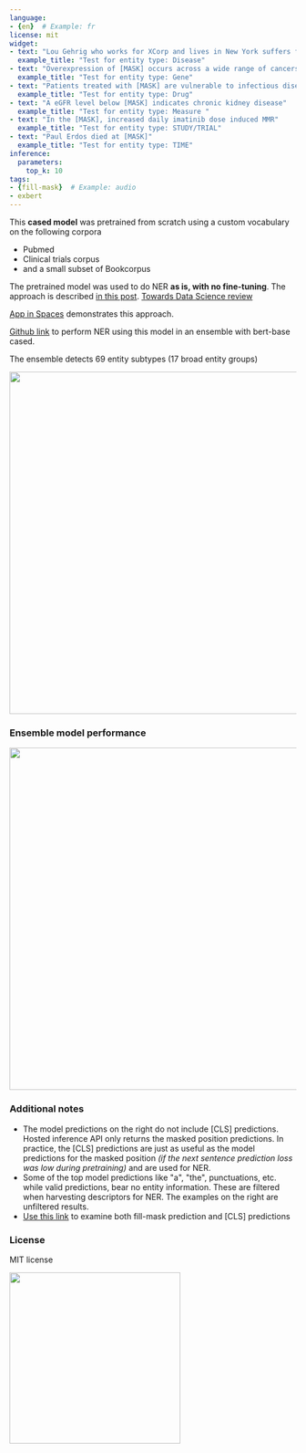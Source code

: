 ```yaml
---
language:
- {en}  # Example: fr
license: mit
widget:
- text: "Lou Gehrig who works for XCorp and lives in New York suffers from [MASK]"
  example_title: "Test for entity type: Disease"
- text: "Overexpression of [MASK] occurs across a wide range of cancers"
  example_title: "Test for entity type: Gene"
- text: "Patients treated with [MASK] are vulnerable to infectious diseases"
  example_title: "Test for entity type: Drug"
- text: "A eGFR level below [MASK] indicates chronic kidney disease"
  example_title: "Test for entity type: Measure "
- text: "In the [MASK], increased daily imatinib dose induced MMR"
  example_title: "Test for entity type: STUDY/TRIAL"
- text: "Paul Erdos died at [MASK]"
  example_title: "Test for entity type: TIME"
inference:
  parameters:
    top_k: 10
tags:
- {fill-mask}  # Example: audio
- exbert
---
```



This **cased model** was pretrained from scratch using a custom vocabulary on the following corpora
- Pubmed 
- Clinical trials corpus
- and a small subset of Bookcorpus

The pretrained model was used to do NER **as is, with no fine-tuning**. The approach is described [in this post](https://ajitrajasekharan.github.io/2021/01/02/my-first-post.html).  [Towards Data Science review](https://twitter.com/TDataScience/status/1486300137366466560?s=20) 

[App in Spaces](https://huggingface.co/spaces/ajitrajasekharan/self-supervised-ner-biomedical) demonstrates this approach.


[Github link](https://github.com/ajitrajasekharan/unsupervised_NER) to perform NER using this model in an ensemble with bert-base cased.

The ensemble detects 69 entity subtypes (17 broad entity groups)

 <img src="https://ajitrajasekharan.github.io/images/1.png" width="600">
 
### Ensemble model performance

 <img src="https://ajitrajasekharan.github.io/images/6.png" width="600">
 
### Additional notes

- The model predictions on the right do not include [CLS] predictions. Hosted inference API only returns the masked position predictions. In practice, the [CLS] predictions are just as useful as the model predictions for the masked position _(if the next sentence prediction loss was low during pretraining)_ and are used for NER.
- Some of the top model predictions like "a", "the", punctuations, etc. while valid predictions, bear no entity information. These are filtered when harvesting descriptors for NER. The examples on the right are unfiltered results.
- [Use this link](https://huggingface.co/spaces/ajitrajasekharan/Qualitative-pretrained-model-evaluation) to examine both fill-mask prediction and [CLS] predictions
 
### License

MIT license

<a href="https://huggingface.co/exbert/?model=ajitrajasekharan/biomedical&modelKind=bidirectional&sentence=Gefitinib%20is%20an%20EGFR%20tyrosine%20kinase%20inhibitor,%20which%20is%20often%20used%20for%20breast%20cancer%20and%20NSCLC%20treatment.&layer=3&heads=..0,1,2,3,4,5,6,7,8,9,10,11&threshold=0.7&tokenInd=17&tokenSide=right&maskInds=..&hideClsSep=true"> 
	<img width="300px" src="https://cdn-media.huggingface.co/exbert/button.png">
</a>
 

